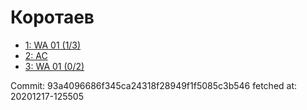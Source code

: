 # Коротаев
- [1: WA 01 (1/3)](1.md)
- [2: AC](2.md)
- [3: WA 01 (0/2)](3.md)

Commit: 93a4096686f345ca24318f28949f1f5085c3b546
 fetched at: 20201217-125505
